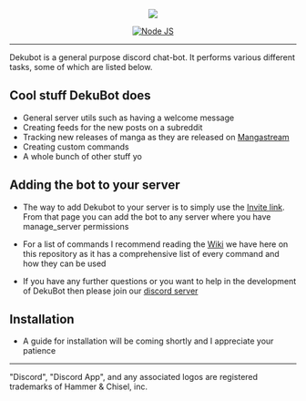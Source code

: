 <p style="text-align:center;">
<img src="https://cdn.discordapp.com/attachments/239909519134687232/284633911856857088/ghbannerv3.png"></p>


<p align="center">
<a href="http://nodejs.org"><img src="https://img.shields.io/badge/Node.js-6.9.1-brightgreen.svg" alt="Node JS"></a>
</p>

---
Dekubot is a general purpose discord chat-bot. It performs various different tasks, some of which are listed below.

## Cool stuff DekuBot does

* General server utils such as having a welcome message
* Creating feeds for the new posts on a subreddit
* Tracking new releases of manga as they are released on [Mangastream](http://mangastream.com/)
* Creating custom commands
* A whole bunch of other stuff yo

## Adding the bot to your server

* The way to add Dekubot to your server is to simply use the [Invite link](http://mangastream.com/). From that page you can add the bot to any server where you have manage_server permissions 

* For a list of commands I recommend reading the [Wiki](https://github.com/RoddersGH/DekuBot/wiki/General-Commands) we have here on this repository as it has a comprehensive list of every command and how they can be used

* If you have any further questions or you want to help in the development of DekuBot then please join our [discord server](https://discord.gg/we8bdxJ) 

## Installation

* A guide for installation will be coming shortly and I appreciate your patience

---
"Discord", "Discord App", and any associated logos are registered trademarks of Hammer & Chisel, inc.
